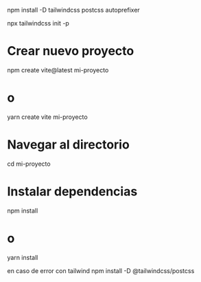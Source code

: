 npm install -D tailwindcss postcss autoprefixer

npx tailwindcss init -p

# Crear nuevo proyecto
npm create vite@latest mi-proyecto
# o
yarn create vite mi-proyecto

# Navegar al directorio
cd mi-proyecto

# Instalar dependencias
npm install
# o
yarn install

en caso de error con tailwind
npm install -D @tailwindcss/postcss

